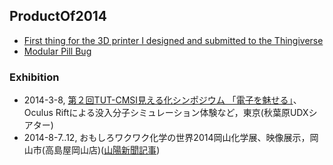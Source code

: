 ## ProductOf2014
*  [First thing for the 3D printer I designed and submitted to the Thingiverse](http://www.thingiverse.com/thing:346416)
* [Modular Pill Bug](http://www.thingiverse.com/thing:446015)
### Exhibition
* 2014-3-8, [第２回TUT-CMSI見える化シンポジウム 「電子を魅せる」](http://www.cms-initiative.jp/ja/events/20140308_mieruka)、Oculus Riftによる没入分子シミュレーション体験など，東京(秋葉原UDXシアター)
* 2014-8-7..12, おもしろワクワク化学の世界2014岡山化学展、映像展示，岡山市(高島屋岡山店)([山陽新聞記事](http://www.sanyonews.jp/movie/detail/52205/?rct=))
